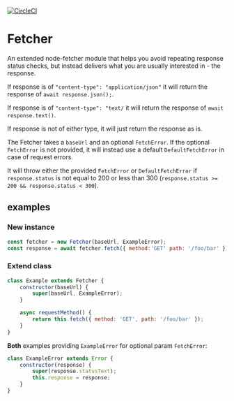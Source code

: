 [![CircleCI](https://circleci.com/gh/debitoor/fetcher/tree/master.svg?style=svg)](https://circleci.com/gh/debitoor/fetcher/tree/master)

# Fetcher

An extended node-fetcher module that helps you avoid repeating response status checks, but instead delivers what you are usually interested in - the response.

If response is of `"content-type": "application/json"` it will return the response of `await response.json();`.

If response is of `"content-type": "text/` it will return the response of `await response.text()`.

If response is not of either type, it will just return the response as is.

The Fetcher takes a `baseUrl` and an optional `FetchError`. If the optional `FetchError` is not provided, it will instead use a default `DefaultFetchError` in case of request errors.

It will throw either the provided `FetchError` or `DefaultFetchError` if `response.status` is not equal to 200 or less than 300 (`response.status >= 200 && response.status < 300`).

## examples

### New instance

```javascript
const fetcher = new Fetcher(baseUrl, ExampleError);
const response = await fetcher.fetch({ method:'GET' path: '/foo/bar' });
```

### Extend class

```javascript
class Example extends Fetcher {
	constructor(baseUrl) {
		super(baseUrl, ExampleError);
	}

	async requestMethod() {
		return this.fetch({ method: 'GET', path: '/foo/bar' });
	}
}
```

**Both** examples providing `ExampleError` for optional param `FetchError`:

```javascript
class ExampleError extends Error {
	constructor(response) {
		super(response.statusText);
		this.response = response;
	}
}
```